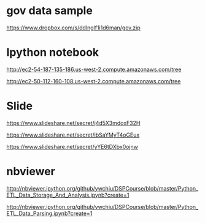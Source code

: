 
gov data sample
==================================================
https://www.dropbox.com/s/ddlnglf1i1d6man/gov.zip

Ipython notebook
==================================================
http://ec2-54-187-135-186.us-west-2.compute.amazonaws.com/tree

http://ec2-50-112-160-108.us-west-2.compute.amazonaws.com/tree


Slide
===================================================
https://www.slideshare.net/secret/j4d5X3mdoxF32H

https://www.slideshare.net/secret/ibSaYMyT4oGEux

https://www.slideshare.net/secret/yYE6tDXbx0ojnw

nbviewer
===================================================
http://nbviewer.ipython.org/github/ywchiu/DSPCourse/blob/master/Python_ETL_Data_Storage_And_Analysis.ipynb?create=1

http://nbviewer.ipython.org/github/ywchiu/DSPCourse/blob/master/Python_ETL_Data_Parsing.ipynb?create=1